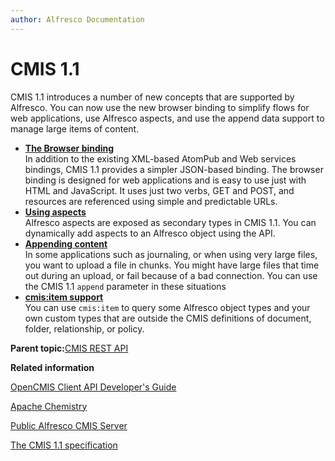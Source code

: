 ```yaml
---
author: Alfresco Documentation
---
```


# CMIS 1.1

CMIS 1.1 introduces a number of new concepts that are supported by Alfresco. You can now use the new browser binding to simplify flows for web applications, use Alfresco aspects, and use the append data support to manage large items of content.

-   **[The Browser binding](../../../pra/1/concepts/cmis-1.1-browser-binding.md)**  
In addition to the existing XML-based AtomPub and Web services bindings, CMIS 1.1 provides a simpler JSON-based binding. The browser binding is designed for web applications and is easy to use just with HTML and JavaScript. It uses just two verbs, GET and POST, and resources are referenced using simple and predictable URLs.
-   **[Using aspects](../../../pra/1/concepts/cmis-1.1-using-aspects.md)**  
Alfresco aspects are exposed as secondary types in CMIS 1.1. You can dynamically add aspects to an Alfresco object using the API.
-   **[Appending content](../../../pra/1/concepts/cmis-1.1-appending-content.md)**  
 In some applications such as journaling, or when using very large files, you want to upload a file in chunks. You might have large files that time out during an upload, or fail because of a bad connection. You can use the CMIS 1.1 `append` parameter in these situations
-   **[cmis:item support](../../../pra/1/concepts/cmis-1.1-item-support.md)**  
 You can use `cmis:item` to query some Alfresco object types and your own custom types that are outside the CMIS definitions of document, folder, relationship, or policy.

**Parent topic:**[CMIS REST API](../../../pra/1/topics/cmis-welcome.md)

**Related information**  


[OpenCMIS Client API Developer's Guide](http://chemistry.apache.org/java/developing/guide.html)

[Apache Chemistry](http://chemistry.apache.org/)

[Public Alfresco CMIS Server](http://cmis.alfresco.com)

[The CMIS 1.1 specification](http://docs.oasis-open.org/cmis/CMIS/v1.1/cs01/CMIS-v1.1-cs01.html)

